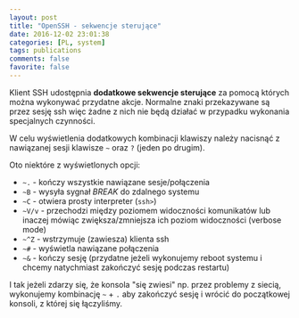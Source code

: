 ```yaml
---
layout: post
title: "OpenSSH - sekwencje sterujące"
date: 2016-12-02 23:01:38
categories: [PL, system]
tags: publications
comments: false
favorite: false
---
```


Klient SSH udostępnia **dodatkowe sekwencje sterujące** za pomocą których można wykonywać przydatne akcje. Normalne znaki przekazywane są przez sesję ssh więc żadne z nich nie będą działać w przypadku wykonania specjalnych czynności.

W celu wyświetlenia dodatkowych kombinacji klawiszy należy nacisnąć z nawiązanej sesji klawisze `~` oraz `?` (jeden po drugim).

Oto niektóre z wyświetlonych opcji:

- `~.` - kończy wszystkie nawiązane sesje/połączenia
- `~B` - wysyła sygnał _BREAK_ do zdalnego systemu
- `~C` - otwiera prosty interpreter (`ssh>`)
- `~V/v` - przechodzi między poziomem widoczności komunikatów lub inaczej mówiąc zwiększa/zmniejsza ich poziom widoczności (verbose mode)
- `~^Z` - wstrzymuje (zawiesza) klienta ssh
- `~#` - wyświetla nawiązane połączenia
- `~&` - kończy sesję (przydatne jeżeli wykonujemy reboot systemu i chcemy natychmiast zakończyć sesję podczas restartu)

I tak jeżeli zdarzy się, że konsola "się zwiesi" np. przez problemy z siecią, wykonujemy kombinację `~` + `.` aby zakończyć sesję i wrócić do początkowej konsoli, z której się łączyliśmy.
